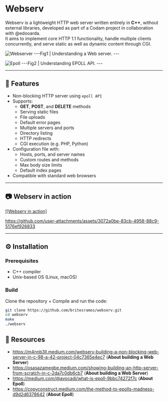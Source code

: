 # Webserv

Webserv is a lightweight HTTP web server written entirely in **C++**, without external libraries, developed as part of a Codam project in collaboration with @edooarda.  
It aims to implement core HTTP 1.1 functionality, handle multiple clients concurrently, and serve static as well as dynamic content through CGI.

![Webserver](https://github.com/user-attachments/assets/1e44ea7c-4efa-44f2-9313-49fc60f92ac3)
---Fig1 | Understanding a Web server. ---

![Epoll](https://github.com/user-attachments/assets/380b1d1c-210b-45d6-8f21-f000689816dd)
---Fig2 | Understanding EPOLL API. ---

---

## 🚀 Features

- Non-blocking HTTP server using `epoll API`
- Supports:
  - **GET**, **POST**, and **DELETE** methods
  - Serving static files
  - File uploads
  - Default error pages
  - Multiple servers and ports
  - Directory listing
  - HTTP redirects
  - CGI execution (e.g. PHP, Python)
- Configuration file with:
  - Hosts, ports, and server names
  - Custom routes and methods
  - Max body size limits
  - Default index pages
- Compatible with standard web browsers

---

## 📷 Webserv in action


[![Webserv in action]](https://github.com/user-attachments/assets/dffa0fb2-496c-4c5e-bdc4-8c5a7cfe5f32)



https://github.com/user-attachments/assets/3072a0be-83cb-4958-88c9-5176ef926833



---

## ⚙️ Installation

### Prerequisites

- C++ compiler
- Unix-based OS (Linux, macOS)

### Build

Clone the repository + Compile and run the code:

```bash
git clone https://github.com/britesramos/webserv.git
cd webserv
make
./webserv
```

## 📖 Resources

- https://m4nnb3ll.medium.com/webserv-building-a-non-blocking-web-server-in-c-98-a-42-project-04c7365e4ec7 (**About building a Web Server**)
- https://osasazamegbe.medium.com/showing-building-an-http-server-from-scratch-in-c-2da7c0db6cb7 (**About building a Web Server**)
- https://medium.com/@avocadi/what-is-epoll-9bbc74272f7c (**About Epoll**)
- https://copyconstruct.medium.com/the-method-to-epolls-madness-d9d2d6378642 (**About Epoll**)


